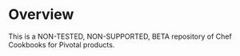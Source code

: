 Overview
========

This is a NON-TESTED, NON-SUPPORTED, BETA repository of Chef Cookbooks for Pivotal products. 


